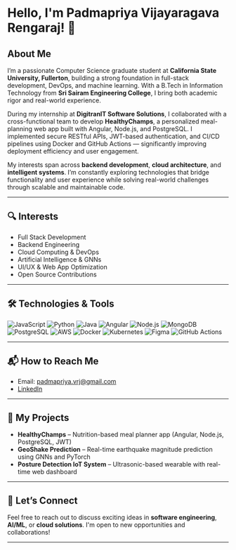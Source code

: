 # Hello, I'm Padmapriya Vijayaragava Rengaraj! 👋

## About Me

I’m a passionate Computer Science graduate student at **California State University, Fullerton**, building a strong foundation in full-stack development, DevOps, and machine learning. With a B.Tech in Information Technology from **Sri Sairam Engineering College**, I bring both academic rigor and real-world experience.

During my internship at **DigitranIT Software Solutions**, I collaborated with a cross-functional team to develop **HealthyChamps**, a personalized meal-planning web app built with Angular, Node.js, and PostgreSQL. I implemented secure RESTful APIs, JWT-based authentication, and CI/CD pipelines using Docker and GitHub Actions — significantly improving deployment efficiency and user engagement.

My interests span across **backend development**, **cloud architecture**, and **intelligent systems**. I’m constantly exploring technologies that bridge functionality and user experience while solving real-world challenges through scalable and maintainable code.

---

## 🔍 Interests

- Full Stack Development  
- Backend Engineering  
- Cloud Computing & DevOps  
- Artificial Intelligence & GNNs  
- UI/UX & Web App Optimization  
- Open Source Contributions  

---

## 🛠️ Technologies & Tools

![JavaScript](https://img.shields.io/badge/-JavaScript-black?style=flat-square&logo=javascript)
![Python](https://img.shields.io/badge/-Python-black?style=flat-square&logo=python)
![Java](https://img.shields.io/badge/-Java-black?style=flat-square&logo=java)
![Angular](https://img.shields.io/badge/-Angular-red?style=flat-square&logo=angular)
![Node.js](https://img.shields.io/badge/-Node.js-black?style=flat-square&logo=node.js)
![MongoDB](https://img.shields.io/badge/-MongoDB-black?style=flat-square&logo=mongodb)
![PostgreSQL](https://img.shields.io/badge/-PostgreSQL-blue?style=flat-square&logo=postgresql)
![AWS](https://img.shields.io/badge/-AWS-black?style=flat-square&logo=amazonaws)
![Docker](https://img.shields.io/badge/-Docker-blue?style=flat-square&logo=docker)
![Kubernetes](https://img.shields.io/badge/-Kubernetes-black?style=flat-square&logo=kubernetes)
![Figma](https://img.shields.io/badge/-Figma-black?style=flat-square&logo=figma)
![GitHub Actions](https://img.shields.io/badge/-GitHub%20Actions-black?style=flat-square&logo=githubactions)

---

## 📬 How to Reach Me

- Email: padmapriya.vrj@gmail.com 
- [LinkedIn](https://www.linkedin.com/in/padmapriya-v-48ab1220a/)    

---

## 🚀 My Projects

- **HealthyChamps** – Nutrition-based meal planner app (Angular, Node.js, PostgreSQL, JWT)  
- **GeoShake Prediction** – Real-time earthquake magnitude prediction using GNNs and PyTorch  
- **Posture Detection IoT System** – Ultrasonic-based wearable with real-time web dashboard  

---

## 🤝 Let’s Connect

Feel free to reach out to discuss exciting ideas in **software engineering**, **AI/ML**, or **cloud solutions**. I'm open to new opportunities and collaborations!

---
